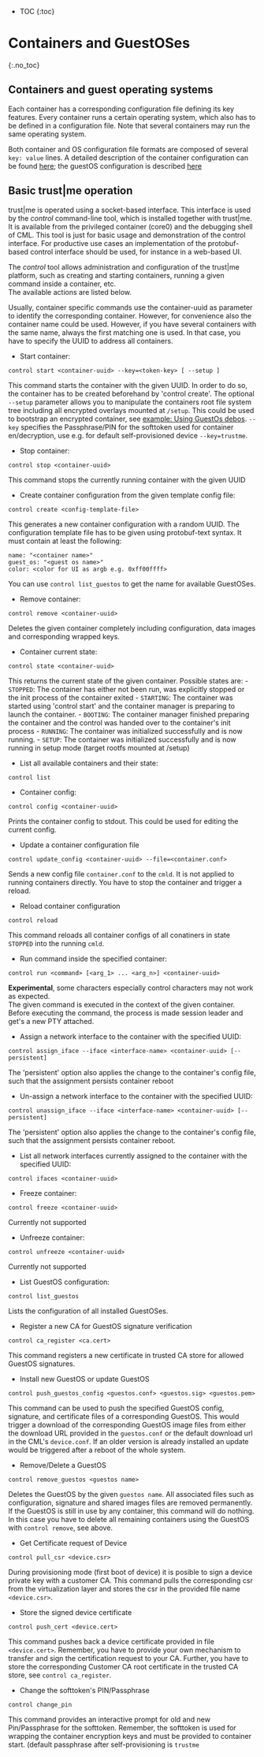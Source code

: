 ---
---

- TOC
{:toc}

# Containers and GuestOSes
{:.no_toc}

## Containers and guest operating systems

Each container has a corresponding configuration file defining its key features.
Every container runs a certain operating system, which also has to be defined in a configuration file.
Note that several containers may run the same operating system.

Both container and OS configuration file formats are composed of several ```key: value``` lines.
A detailed description of the container configuration can be found [here](container_config); the guestOS configuration is described [here](guestos_config.)

## Basic trust|me operation

trust|me is operated using a socket-based interface. This interface is used by the *control*
command-line tool, which is installed together with trust|me. It is available from the
privileged container (core0) and the debugging shell of CML.
This tool is just for basic usage and demonstration of the control interface.
For productive use cases an implementation of the protobuf-based control interface should be
used, for instance in a web-based UI.

The *control* tool allows administration and configuration of the trust|me platform, such as creating and starting containers, running a given command inside a container, etc.  
The available actions are listed below.

Usually, container specific commands use the container-uuid as parameter to identify the
corresponding container. However, for convenience also the container name could be used.
However, if you have several containers with the same name, always the first matching
one is used. In that case, you have to specify the UUID to address all containers.

* Start container:
```
control start <container-uuid> --key=<token-key> [ --setup ]
```
This command starts the container with the given UUID. In order to do so, the container has to be created beforehand by 'control create'.
The optional `--setup` parameter allows you to manipulate 
the containers root file system tree including all encrypted overlays mounted at `/setup`.
This could be used to bootstrap an encrypted container, see [example: Using GuestOs debos](#example-using-guestos-debos).
`--key` specifies the Passphrase/PIN for the softtoken used for container en/decryption,
use e.g. for default self-provisioned device `--key=trustme`.

* Stop container:
```
control stop <container-uuid>
```
This command stops the currently running container with the given UUID

* Create container configuration from the given template config file:
```
control create <config-template-file>
```
This generates a new container configuration with a random UUID.
The configuration template file has to be given using protobuf-text syntax. It must contain at least the following:
```
name: "<container name>"
guest_os: "<guest os name>"
color: <color for UI as argb e.g. 0xff00ffff>
```
You can use `control list_guestos` to get the name for available GuestOSes.

* Remove container:
```
control remove <container-uuid>
```
Deletes the given container completely including configuration, data images and corresponding wrapped keys.

* Container current state:
```
control state <container-uuid>
```
This returns the current state of the given container. Possible states are:
	- `STOPPED`: The container has either not been run, was explicitly stopped or the init process of the container exited
	- `STARTING`: The container was started using 'control start' and the container manager is preparing to launch the container.
	- `BOOTING`: The container manager finished preparing the container and the control was handed over to the container's init process
	- `RUNNING`: The container was initialized successfully and is now running.
	- `SETUP`: The container was initialized successfully and is now running in setup mode (target rootfs mounted at /setup)

* List all available containers and their state:
```
control list
```

* Container config:
```
control config <container-uuid>
```
Prints the container config to stdout. This could be used for editing the current config.

* Update a container configuration file
```
control update_config <container-uuid> --file=<container.conf>
```
Sends a new config file `container.conf` to the `cmld`. It is not applied to running
containers directly. You have to stop the container and trigger a reload.
* Reload container configuration
```
control reload
```
This command reloads all container configs of all conatiners in state `STOPPED`
into the running `cmld`.
   
* Run command inside the specified container:
```
control run <command> [<arg_1> ... <arg_n>] <container-uuid>
```
**Experimental**, some characters especially control characters may not work as expected.    
The given command is executed in the context of the given container. Before executing the command, the process is made session leader and get's a new PTY attached. 

* Assign a network interface to the container with the specified UUID:
```
control assign_iface --iface <interface-name> <container-uuid> [--persistent]
```
The 'persistent' option also applies the change to the container's config file, such that the assignment persists container reboot

* Un-assign a network interface to the container with the specified UUID:
```
control unassign_iface --iface <interface-name> <container-uuid> [--persistent]
```
The 'persistent' option also applies the change to the container's config file, such that the assignment persists container reboot.

* List all network interfaces currently assigned to the container with the specified UUID:
```
control ifaces <container-uuid>
```
* Freeze container:
```
control freeze <container-uuid>
```
Currently not supported

* Unfreeze container:
```
control unfreeze <container-uuid>
```
Currently not supported

* List GuestOS configuration:
```
control list_guestos
```
Lists the configuration of all installed GuestOSes.

* Register a new CA for GuestOS signature verification
```
control ca_register <ca.cert>
```
This command registers a new certificate in trusted CA store for allowed GuestOS signatures.

* Install new GuestOS or update GuestOS
```
control push_guestos_config <guestos.conf> <guestos.sig> <guestos.pem>
```
This command can be used to push the specified GuestOS config, signature, and certificate files
of a corresponding GuestOS. This would trigger a download of the corresponding GuestOS image
files from either the download URL provided in the `guestos.conf` or the default
download url in the CML's `device.conf`. If an older version is already installed an
update would be triggered after a reboot of the whole system.

* Remove/Delete a GuestOS
```
control remove_guestos <guestos name>
```
Deletes the GuestOS by the given `guestos name`. All associated files such as
configuration, signature and shared images files are removed permanently.
If the GuestOS is still in use by any container, this command will do nothing.
In this case you have to delete all remaining containers using the GuestOS
with `control remove`, see above.

* Get Certificate request of Device
```
control pull_csr <device.csr>
```
During provisioning mode (first boot of device) it is posible to
sign a device private key with a customer CA. This command pulls
the corresponding csr from the virtualization layer and
stores the csr in the provided file name `<device.csr>`.

* Store the signed device certificate
```
control push_cert <device.cert>
```
This command pushes back a device certificate provided in file `<device.cert>`.
Remember, you have to provide your own mechanism to transfer and sign
the certification request to your CA. Further, you have to store the
corresponding Customer CA root certificate in the trusted CA store, see `control ca_register`.



* Change the softtoken's PIN/Passphrase
```
control change_pin
```
This command provides an interactive prompt for old and new
Pin/Passphrase for the softtoken. Remember, the softtoken is used for
wrapping the container encryption keys and must be provided to container
start. (default passphrase after self-provisioning is `trustme`
